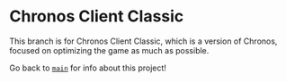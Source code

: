 # Chronos Client Classic


This branch is for Chronos Client Classic, which is a version of Chronos, focused on optimizing the game as much as possible.  

Go back to [`main`](https://github.com/ubionexd/chronos-client/tree/main) for info about this project!
